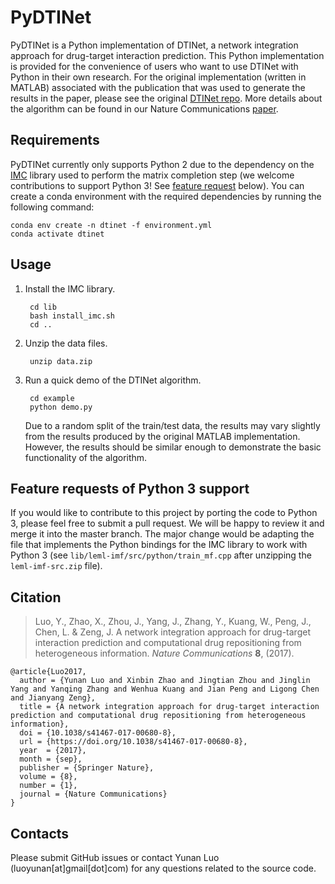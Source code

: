 # PyDTINet
PyDTINet is a Python implementation of DTINet, a network integration approach for drug-target interaction prediction. This Python implementation is provided for the convenience of users who want to use DTINet with Python in their own research. For the original implementation (written in MATLAB) associated with the publication that was used to generate the results in the paper, please see the original [DTINet repo](https://github.com/luoyunan/DTINet). More details about the algorithm can be found in our Nature Communications [paper](https://www.nature.com/articles/s41467-017-00680-8).

## Requirements
PyDTINet currently only supports Python 2 due to the dependency on the [IMC](http://bigdata.ices.utexas.edu/software/inductive-matrix-completion/) library used to perform the matrix completion step (we welcome contributions to support Python 3! See [feature request](#feature-requests-of-python-3-support) below). You can create a conda environment with the required dependencies by running the following command:

    conda env create -n dtinet -f environment.yml
    conda activate dtinet

## Usage
1. Install the IMC library.

        cd lib
        bash install_imc.sh
        cd ..
2. Unzip the data files.
        
        unzip data.zip
3. Run a quick demo of the DTINet algorithm.

        cd example
        python demo.py
    Due to a random split of the train/test data, the results may vary slightly from the results produced by the original MATLAB implementation. However, the results should be similar enough to demonstrate the basic functionality of the algorithm.

## Feature requests of Python 3 support
If you would like to contribute to this project by porting the code to Python 3, please feel free to submit a pull request. We will be happy to review it and merge it into the master branch. The major change would be adapting the file that implements the Python bindings for the IMC library to work with Python 3 (see `lib/leml-imf/src/python/train_mf.cpp` after unzipping the `leml-imf-src.zip` file).

## Citation
> Luo, Y., Zhao, X., Zhou, J., Yang, J., Zhang, Y., Kuang, W., Peng, J., Chen, L. & Zeng, J. A network integration approach for drug-target interaction prediction and computational drug repositioning from heterogeneous information. *Nature Communications* **8**, (2017).

    @article{Luo2017,
      author = {Yunan Luo and Xinbin Zhao and Jingtian Zhou and Jinglin Yang and Yanqing Zhang and Wenhua Kuang and Jian Peng and Ligong Chen and Jianyang Zeng},
      title = {A network integration approach for drug-target interaction prediction and computational drug repositioning from heterogeneous information},
      doi = {10.1038/s41467-017-00680-8},
      url = {https://doi.org/10.1038/s41467-017-00680-8},
      year  = {2017},
      month = {sep},
      publisher = {Springer Nature},
      volume = {8},
      number = {1},
      journal = {Nature Communications}
    }

## Contacts
Please submit GitHub issues or contact Yunan Luo (luoyunan[at]gmail[dot]com) for any questions related to the source code.